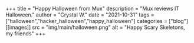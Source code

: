 +++
title = "Happy Halloween from Mux"
description = "Mux reviews IT Halloween."
author = "Crystal W."
date = "2021-10-31"
tags = ["halloween","hacker_halloween","happy_halloween"]
categories = ["blog"]
[[images]]
  src = "img/main/halloween.png"
  alt = "Happy Scary Skeletons, my friends"
+++